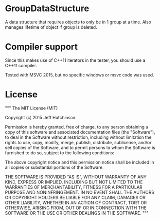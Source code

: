 # GroupDataStructure
A data structure that requires objects to only be in 1 group at a time. Also manages lifetime of object if group is deleted.

# Compiler support
Since this makes use of C++11 iterators in the tester, you should use a C++11 compiler.

Tested with MSVC 2015, but no specific windows or msvc code was used.

# License

"""
The MIT License (MIT)

Copyright (c) 2015 Jeff Hutchinson

Permission is hereby granted, free of charge, to any person obtaining a copy
of this software and associated documentation files (the "Software"), to deal
in the Software without restriction, including without limitation the rights
to use, copy, modify, merge, publish, distribute, sublicense, and/or sell
copies of the Software, and to permit persons to whom the Software is
furnished to do so, subject to the following conditions:

The above copyright notice and this permission notice shall be included in all
copies or substantial portions of the Software.

THE SOFTWARE IS PROVIDED "AS IS", WITHOUT WARRANTY OF ANY KIND, EXPRESS OR
IMPLIED, INCLUDING BUT NOT LIMITED TO THE WARRANTIES OF MERCHANTABILITY,
FITNESS FOR A PARTICULAR PURPOSE AND NONINFRINGEMENT. IN NO EVENT SHALL THE
AUTHORS OR COPYRIGHT HOLDERS BE LIABLE FOR ANY CLAIM, DAMAGES OR OTHER
LIABILITY, WHETHER IN AN ACTION OF CONTRACT, TORT OR OTHERWISE, ARISING FROM,
OUT OF OR IN CONNECTION WITH THE SOFTWARE OR THE USE OR OTHER DEALINGS IN THE
SOFTWARE.
"""
